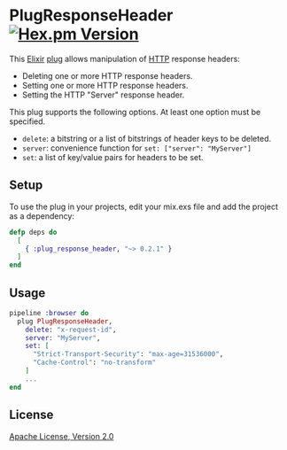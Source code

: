 # PlugResponseHeader [![Hex.pm Version](http://img.shields.io/hexpm/v/plug_response_header.svg)](https://hex.pm/packages/plug_response_header)


This [Elixir](http://elixir-lang.org/) [plug](https://github.com/elixir-lang/plug) allows manipulation of [HTTP](https://en.wikipedia.org/wiki/Hypertext_Transfer_Protocol) response headers:

* Deleting one or more HTTP response headers.
* Setting one or more HTTP response headers.
* Setting the HTTP "Server" response header.

This plug supports the following options. At least one option must be specified.

* `delete`: a bitstring or a list of bitstrings of header keys to be deleted.
* `server`: convenience function for `set: ["server": "MyServer"]`
* `set`: a list of key/value pairs for headers to be set.

## Setup

To use the plug in your projects, edit your mix.exs file and add the project as a dependency:

```elixir
defp deps do
  [
    { :plug_response_header, "~> 0.2.1" }
  ]
end
```

## Usage

```elixir
pipeline :browser do
  plug PlugResponseHeader,
    delete: "x-request-id",
    server: "MyServer",
    set: [
      "Strict-Transport-Security": "max-age=31536000",
      "Cache-Control": "no-transform"
    ]
    ...
end
```

## License

[Apache License, Version 2.0](http://www.apache.org/licenses/LICENSE-2.0)

